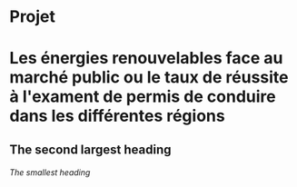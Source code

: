 # Projet

# Les énergies renouvelables face au marché public ou le taux de réussite à l'exament de permis de conduire dans les différentes régions

## The second largest heading

###### The smallest heading
